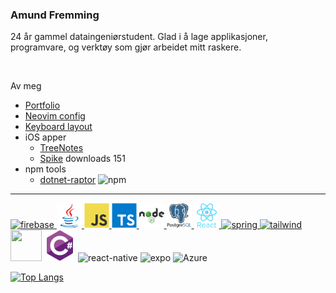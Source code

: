 ### Amund Fremming
24 år gammel dataingeniørstudent. Glad i å lage applikasjoner, programvare, og verktøy som gjør arbeidet mitt raskere.

<br>

Av meg
- <a href="https://fremmingdev.web.app/">Portfolio</a>
- [Neovim config](https://github.com/Amund-Fremming/nvim)
- [Keyboard layout](https://configure.zsa.io/ergodox-ez/layouts/YVddv/latest/0)
- iOS apper
    - [TreeNotes](https://apps.apple.com/no/app/treenotes/id6478814388?l=nb)
    - [Spike](https://apps.apple.com/no/app/spike-drikkelek/id6477693860?l=nb) downloads 151
- npm tools
    - [dotnet-raptor](https://www.npmjs.com/package/dotnet-raptor) ![npm](https://img.shields.io/npm/dt/dotnet-raptor)


<hr/>

<p align="left">
  <a href="https://firebase.google.com/" target="_blank" rel="noreferrer">
    <img src="https://www.vectorlogo.zone/logos/firebase/firebase-icon.svg" alt="firebase" width="40" height="40"/>
  </a>
  <a href="https://www.java.com" target="_blank" rel="noreferrer">
    <img src="https://raw.githubusercontent.com/devicons/devicon/master/icons/java/java-original.svg" alt="java" width="40" height="40"/>
  </a>
  <a href="https://developer.mozilla.org/en-US/docs/Web/JavaScript" target="_blank" rel="noreferrer">
    <img src="https://raw.githubusercontent.com/devicons/devicon/master/icons/javascript/javascript-original.svg" alt="javascript" width="40" height="40"/>
  </a>
  <a href="https://developer.mozilla.org/en-US/docs/Web/TypeScript" target="_blank" rel="noreferrer">
    <img src="https://raw.githubusercontent.com/devicons/devicon/master/icons/typescript/typescript-original.svg" alt="typescript" width="40" height="40"/>
  </a>
  <a href="https://nodejs.org" target="_blank" rel="noreferrer">
    <img src="https://raw.githubusercontent.com/devicons/devicon/master/icons/nodejs/nodejs-original-wordmark.svg" alt="nodejs" width="40" height="40"/>
  </a>
  <a href="https://www.postgresql.org" target="_blank" rel="noreferrer">
    <img src="https://raw.githubusercontent.com/devicons/devicon/master/icons/postgresql/postgresql-original-wordmark.svg" alt="postgresql" width="40" height="40"/>
  </a>
  <a href="https://reactjs.org/" target="_blank" rel="noreferrer">
    <img src="https://raw.githubusercontent.com/devicons/devicon/master/icons/react/react-original-wordmark.svg" alt="react" width="40" height="40"/>
  </a>
  <a href="https://spring.io/" target="_blank" rel="noreferrer">
    <img src="https://www.vectorlogo.zone/logos/springio/springio-icon.svg" alt="spring" width="40" height="40"/>
  </a>
  <a href="https://tailwindcss.com/" target="_blank" rel="noreferrer">
    <img src="https://www.vectorlogo.zone/logos/tailwindcss/tailwindcss-icon.svg" alt="tailwind" width="40" height="40"/>
  </a>
  <img src="https://cdn.jsdelivr.net/gh/devicons/devicon/icons/dotnetcore/dotnetcore-original.svg" height="50" width="50"/>
  <img src="https://raw.githubusercontent.com/devicons/devicon/master/icons/csharp/csharp-original.svg" alt="CSharp" width="50" height="50"/>
  <img src="https://www.mykarsol.com/wp-content/uploads/2021/12/React-Native-Logo.png" alt="react-native" width="50" height="50"/>
  <img src="https://www.svgrepo.com/show/341805/expo.svg" alt="expo" width="50" height="50"/>
  <img src="https://swimburger.net/media/ppnn3pcl/azure.png" alt="Azure" width="40" height="40"/>
</p>

[![Top Langs](https://github-readme-stats.vercel.app/api/top-langs/?username=amund-fremming&layout=donut)](https://github.com/amund-fremming/github-readme-stats)
